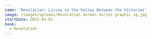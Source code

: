 ```yaml
---
name: 'Revelation: Living in the Valley Between the Victories'
image: /images/uploads/Revelation Sermon Series graphic sq.jpg
startDate: 2025-01-01
book:
  - Revelation
---
```


